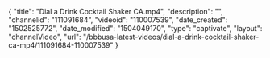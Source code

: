 {
    "title": "Dial a Drink Cocktail Shaker CA.mp4",
    "description": "",
    "channelid": "111091684",
    "videoid": "110007539",
    "date_created": "1502525772",
    "date_modified": "1504049170",
    "type": "captivate",
    "layout": "channelVideo",
    "url": "\/bbbusa-latest-videos\/dial-a-drink-cocktail-shaker-ca-mp4\/111091684-110007539"
}
